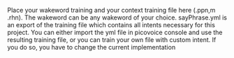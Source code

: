 Place your wakeword training and your context training file here (.ppn,m .rhn).
The wakeword can be any wakeword of your choice.
sayPhrase.yml is an export of the training file which contains all intents necessary for this project.
You can either import the yml file in picovoice console and use the resulting training file, or you
can train your own file with custom intent. If you do so, you have to change the current implementation 